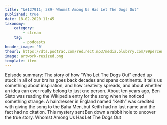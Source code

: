 ```yaml
---
title: "&#127911; 389- Whomst Among Us Has Let The Dogs Out"
published: true
date: 18-02-2020 11:45
taxonomy:
    category:
        - stream
    tag:
        - podcasts
header_image: '0'
theurl: https://dts.podtrac.com/redirect.mp3/media.blubrry.com/99percentinvisible/dovetail.prxu.org/96/cbd6e6e0-9d4d-4277-9a03-ae9aab4bcbaa/01_389_Whomst_Among_Us_Has_Let_The_Dogs_Out_pt01.mp3
image: artwork-resized.png
template: item
--- 
```

Episode summary: The story of how “Who Let The Dogs Out” ended up stuck in all of our brains goes back decades and spans continents. It tells us something about inspiration, and how creativity spreads, and about whether an idea can ever really belong to just one person. About ten years ago, Ben Sisto was reading the Wikipedia entry for the song when he noticed something strange. A hairdresser in England named “Keith” was credited with giving the song to the Baha Men, but Keith had no last name and the fact had no citation. This mystery sent Ben down a rabbit hole to uncover the true story. Whomst Among Us Has Let The Dogs Out
